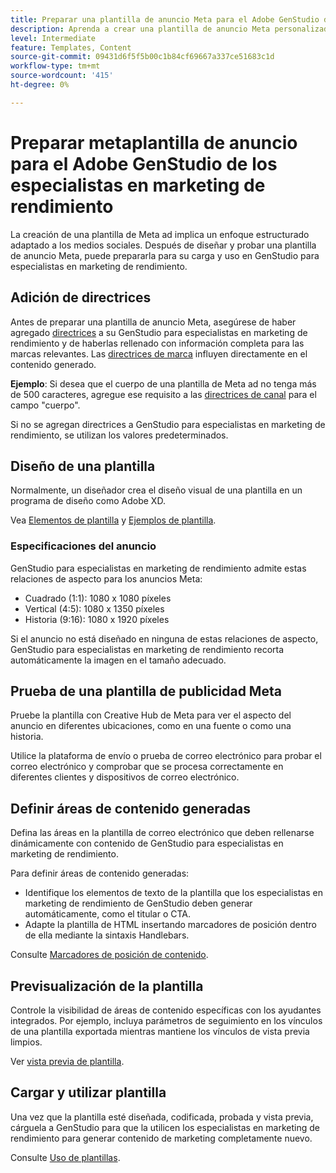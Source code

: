 ```yaml
---
title: Preparar una plantilla de anuncio Meta para el Adobe GenStudio de los especialistas en marketing de rendimiento
description: Aprenda a crear una plantilla de anuncio Meta personalizada para Adobe GenStudio para especialistas en marketing de rendimiento.
level: Intermediate
feature: Templates, Content
source-git-commit: 09431d6f5f5b00c1b84cf69667a337ce51683c1d
workflow-type: tm+mt
source-wordcount: '415'
ht-degree: 0%

---
```



# Preparar metaplantilla de anuncio para el Adobe GenStudio de los especialistas en marketing de rendimiento

La creación de una plantilla de Meta ad implica un enfoque estructurado adaptado a los medios sociales. Después de diseñar y probar una plantilla de anuncio Meta, puede prepararla para su carga y uso en GenStudio para especialistas en marketing de rendimiento.

## Adición de directrices

Antes de preparar una plantilla de anuncio Meta, asegúrese de haber agregado [directrices](/help/user-guide/guidelines/overview.md) a su GenStudio para especialistas en marketing de rendimiento y de haberlas rellenado con información completa para las marcas relevantes. Las [directrices de marca](/help/user-guide/guidelines/brands.md) influyen directamente en el contenido generado.

**Ejemplo**: Si desea que el cuerpo de una plantilla de Meta ad no tenga más de 500 caracteres, agregue ese requisito a las [directrices de canal](/help/user-guide/guidelines/brands.md#channel-guidelines) para el campo &quot;cuerpo&quot;.

Si no se agregan directrices a GenStudio para especialistas en marketing de rendimiento, se utilizan los valores predeterminados.

## Diseño de una plantilla

Normalmente, un diseñador crea el diseño visual de una plantilla en un programa de diseño como Adobe XD.

Vea [Elementos de plantilla](use-templates.md#template-elements) y [Ejemplos de plantilla](/help/user-guide/content/customize-template.md#template-examples).

### Especificaciones del anuncio

GenStudio para especialistas en marketing de rendimiento admite estas relaciones de aspecto para los anuncios Meta:

* Cuadrado (1:1): 1080 x 1080 píxeles
* Vertical (4:5): 1080 x 1350 píxeles
* Historia (9:16): 1080 x 1920 píxeles

Si el anuncio no está diseñado en ninguna de estas relaciones de aspecto, GenStudio para especialistas en marketing de rendimiento recorta automáticamente la imagen en el tamaño adecuado.

## Prueba de una plantilla de publicidad Meta

Pruebe la plantilla con Creative Hub de Meta para ver el aspecto del anuncio en diferentes ubicaciones, como en una fuente o como una historia.

Utilice la plataforma de envío o prueba de correo electrónico para probar el correo electrónico y comprobar que se procesa correctamente en diferentes clientes y dispositivos de correo electrónico.

## Definir áreas de contenido generadas

Defina las áreas en la plantilla de correo electrónico que deben rellenarse dinámicamente con contenido de GenStudio para especialistas en marketing de rendimiento.

Para definir áreas de contenido generadas:

* Identifique los elementos de texto de la plantilla que los especialistas en marketing de rendimiento de GenStudio deben generar automáticamente, como el titular o CTA.
* Adapte la plantilla de HTML insertando marcadores de posición dentro de ella mediante la sintaxis Handlebars.

Consulte [Marcadores de posición de contenido](/help/user-guide/content/customize-template.md#content-placeholders).

## Previsualización de la plantilla

Controle la visibilidad de áreas de contenido específicas con los ayudantes integrados. Por ejemplo, incluya parámetros de seguimiento en los vínculos de una plantilla exportada mientras mantiene los vínculos de vista previa limpios.

Ver [vista previa de plantilla](/help/user-guide/content/customize-template.md#template-preview).

## Cargar y utilizar plantilla

Una vez que la plantilla esté diseñada, codificada, probada y vista previa, cárguela a GenStudio para que la utilicen los especialistas en marketing de rendimiento para generar contenido de marketing completamente nuevo.

Consulte [Uso de plantillas](use-templates.md).
